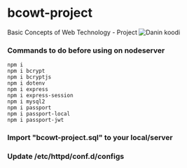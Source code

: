 # bcowt-project
Basic Concepts of Web Technology - Project
![Danin koodi](https://i.imgur.com/4kyBaWv.jpg)
### Commands to do before using on nodeserver
```
npm i
npm i bcrypt
npm i bcryptjs
npm i dotenv
npm i express
npm i express-session
npm i mysql2
npm i passport
npm i passport-local
npm i passport-jwt
```
### Import "bcowt-project.sql" to your local/server
### Update /etc/httpd/conf.d/configs
